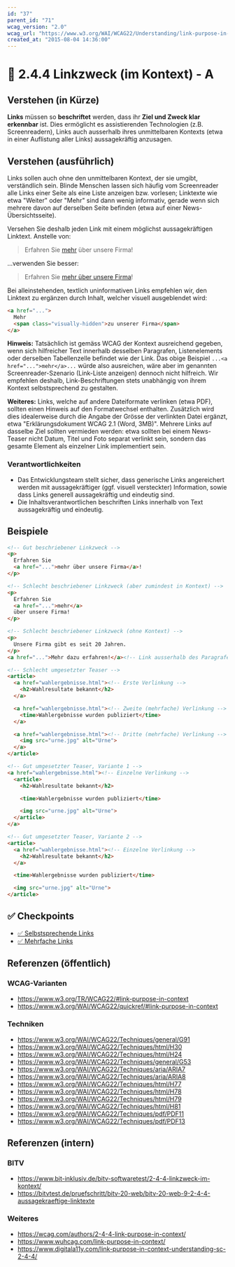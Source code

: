 ```yaml
---
id: "37"
parent_id: "71"
wcag_version: "2.0"
wcag_url: "https://www.w3.org/WAI/WCAG22/Understanding/link-purpose-in-context.html"
created_at: "2015-08-04 14:36:00"
---
```


# 📜 2.4.4 Linkzweck (im Kontext) - A

## Verstehen (in Kürze)

**Links** müssen so **beschriftet** werden, dass ihr **Ziel und Zweck klar erkennbar** ist. Dies ermöglicht es assistierenden Technologien (z.B. Screenreadern), Links auch ausserhalb ihres unmittelbaren Kontexts (etwa in einer Auflistung aller Links) aussagekräftig anzusagen.

## Verstehen (ausführlich)

Links sollen auch ohne den unmittelbaren Kontext, der sie umgibt, verständlich sein. Blinde Menschen lassen sich häufig vom Screenreader alle Links einer Seite als eine Liste anzeigen bzw. vorlesen; Linktexte wie etwa "Weiter" oder "Mehr" sind dann wenig informativ, gerade wenn sich mehrere davon auf derselben Seite befinden (etwa auf einer News-Übersichtsseite).

Versehen Sie deshalb jeden Link mit einem möglichst aussagekräftigen Linktext. Anstelle von:

> Erfahren Sie [mehr](https://example.com) über unsere Firma!

...verwenden Sie besser:

> Erfahren Sie [mehr über unsere Firma](https://example.com)!

Bei alleinstehenden, textlich uninformativen Links empfehlen wir, den Linktext zu ergänzen durch Inhalt, welcher visuell ausgeblendet wird:

```html
<a href="...">
  Mehr
  <span class="visually-hidden">zu unserer Firma</span>
</a>
```

**Hinweis:** Tatsächlich ist gemäss WCAG der Kontext ausreichend gegeben, wenn sich hilfreicher Text innerhalb desselben Paragrafen, Listenelements oder derselben Tabellenzelle befindet wie der Link. Das obige Beispiel `...<a href="...">mehr</a>...` würde also ausreichen, wäre aber im genannten Screenreader-Szenario (Link-Liste anzeigen) dennoch nicht hilfreich. Wir empfehlen deshalb, Link-Beschriftungen stets unabhängig von ihrem Kontext selbstsprechend zu gestalten.

**Weiteres:** Links, welche auf andere Dateiformate verlinken (etwa PDF), sollten einen Hinweis auf den Formatwechsel enthalten. Zusätzlich wird dies idealerweise durch die Angabe der Grösse der verlinkten Datei ergänzt, etwa "Erklärungsdokument WCAG 2.1 (Word, 3MB)". Mehrere Links auf dasselbe Ziel sollten vermieden werden: etwa sollten bei einem News-Teaser nicht Datum, Titel und Foto separat verlinkt sein, sondern das gesamte Element als einzelner Link implementiert sein.

### Verantwortlichkeiten

- Das Entwicklungsteam stellt sicher, dass generische Links angereichert werden mit aussagekräftiger (ggf. visuell versteckter) Information, sowie dass Links generell aussagekräftig und eindeutig sind.
- Die Inhaltsverantwortlichen beschriften Links innerhalb von Text aussagekräftig und eindeutig.

## Beispiele

```html
<!-- Gut beschriebener Linkzweck -->
<p>
  Erfahren Sie
  <a href="...">mehr über unsere Firma</a>!
</p>

<!-- Schlecht beschriebener Linkzweck (aber zumindest in Kontext) -->
<p>
  Erfahren Sie
  <a href="...">mehr</a>
  über unsere Firma!
</p>

<!-- Schlecht beschriebener Linkzweck (ohne Kontext) -->
<p>
  Unsere Firma gibt es seit 20 Jahren.
</p>
<a href="...">Mehr dazu erfahren!</a><!-- Link ausserhalb des Paragrafen -->

<!-- Schlecht umgesetzter Teaser -->
<article>
  <a href="wahlergebnisse.html"><!-- Erste Verlinkung -->
    <h2>Wahlresultate bekannt</h2>
  </a>

  <a href="wahlergebnisse.html"><!-- Zweite (mehrfache) Verlinkung -->
    <time>Wahlergebnisse wurden publiziert</time>
  </a>

  <a href="wahlergebnisse.html"><!-- Dritte (mehrfache) Verlinkung -->
    <img src="urne.jpg" alt="Urne">
  </a>
</article>

<!-- Gut umgesetzter Teaser, Variante 1 -->
<a href="wahlergebnisse.html"><!-- Einzelne Verlinkung -->
  <article>
    <h2>Wahlresultate bekannt</h2>

    <time>Wahlergebnisse wurden publiziert</time>

    <img src="urne.jpg" alt="Urne">
  </article>
</a>

<!-- Gut umgesetzter Teaser, Variante 2 -->
<article>
  <a href="wahlergebnisse.html"><!-- Einzelne Verlinkung -->
    <h2>Wahlresultate bekannt</h2>
  </a>

  <time>Wahlergebnisse wurden publiziert</time>

  <img src="urne.jpg" alt="Urne">
</article>
```

## ✅ Checkpoints

- [✅ Selbstsprechende Links](selbstsprechende-links)
- [✅ Mehrfache Links](mehrfache-links)

## Referenzen (öffentlich)

### WCAG-Varianten
- <https://www.w3.org/TR/WCAG22/#link-purpose-in-context>
- <https://www.w3.org/WAI/WCAG22/quickref/#link-purpose-in-context>

### Techniken
- <https://www.w3.org/WAI/WCAG22/Techniques/general/G91>
- <https://www.w3.org/WAI/WCAG22/Techniques/html/H30>
- <https://www.w3.org/WAI/WCAG22/Techniques/html/H24>
- <https://www.w3.org/WAI/WCAG22/Techniques/general/G53>
- <https://www.w3.org/WAI/WCAG22/Techniques/aria/ARIA7>
- <https://www.w3.org/WAI/WCAG22/Techniques/aria/ARIA8>
- <https://www.w3.org/WAI/WCAG22/Techniques/html/H77>
- <https://www.w3.org/WAI/WCAG22/Techniques/html/H78>
- <https://www.w3.org/WAI/WCAG22/Techniques/html/H79>
- <https://www.w3.org/WAI/WCAG22/Techniques/html/H81>
- <https://www.w3.org/WAI/WCAG22/Techniques/pdf/PDF11>
- <https://www.w3.org/WAI/WCAG22/Techniques/pdf/PDF13>

## Referenzen (intern)

### BITV
- <https://www.bit-inklusiv.de/bitv-softwaretest/2-4-4-linkzweck-im-kontext/>
- <https://bitvtest.de/pruefschritt/bitv-20-web/bitv-20-web-9-2-4-4-aussagekraeftige-linktexte>

### Weiteres
- <https://wcag.com/authors/2-4-4-link-purpose-in-context/>
- <https://www.wuhcag.com/link-purpose-in-context/>
- <https://www.digitala11y.com/link-purpose-in-context-understanding-sc-2-4-4/>
